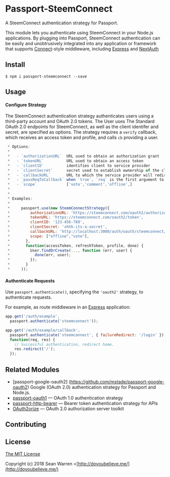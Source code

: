 # Passport-SteemConnect
A SteemConnect authentication strategy for Passport.

This module lets you authenticate using SteemConnect in your Node.js applications.
By plugging into Passport, SteemConnect authentication can be easily and
unobtrusively integrated into any application or framework that supports
[Connect](http://www.senchalabs.org/connect/)-style middleware, including
[Express](http://expressjs.com/) and [NextAuth](https://github.com/iaincollins/next-auth)


## Install

    $ npm i passport-steemconnect --save

## Usage

#### Configure Strategy

The SteemConnect authentication strategy authenticates users using a third-party
account and OAuth 2.0 tokens.  The User uses The Standard OAuth 2.0 endpoints for SteemConnect, as well as
the client identifer and secret, are specified as options.  The strategy
requires a `verify` callback, which receives an access token and profile,
and calls `cb` providing a user.

```js
 * Options:
 *
 *   - `authorizationURL`  URL used to obtain an authorization grant
 *   - `tokenURL`          URL used to obtain an access token
 *   - `clientID`          identifies client to service provider
 *   - `clientSecret`      secret used to establish ownership of the client identifer
 *   - `callbackURL`       URL to which the service provider will redirect the user after obtaining authorization
 *   - `passReqToCallback` when `true`, `req` is the first argument to the verify callback (default: `false`)
 *   - `scope`             ['vote','comment','offline',]
 *
 *
 * Examples:
 *
 *     passport.use(new SteemConnectStrategy({
 *         authorizationURL: 'https://steemconnect.com/oauth2/authorize',
 *         tokenURL: 'https://steemconnect.com/oauth2/token',
 *         clientID: '123-456-789',
 *         clientSecret: 'shhh-its-a-secret',
 *         callbackURL: 'http://localhost:3000/auth/oauth/steemconnect/callback',
 *         scope: ["offline","vote"],
 *       },
 *       function(accessToken, refreshToken, profile, done) {
 *         User.findOrCreate(..., function (err, user) {
 *           done(err, user);
 *         });
 *       }
 *     ));
```

#### Authenticate Requests

Use `passport.authenticate()`, specifying the `'oauth2'` strategy, to
authenticate requests.

For example, as route middleware in an [Express](http://expressjs.com/)
application:

```js
app.get('/auth/example',
  passport.authenticate('steemconnect'));

app.get('/auth/example/callback',
  passport.authenticate('steemconnect', { failureRedirect: '/login' }),
  function(req, res) {
    // Successful authentication, redirect home.
    res.redirect('/');
  });
```

## Related Modules
- [passport-google-oauth2] (https://github.com/mstade/passport-google-oauth2) Google (OAuth 2.0) authentication strategy for Passport and Node.js.
- [passport-oauth1](https://github.com/jaredhanson/passport-oauth1) — OAuth 1.0 authentication strategy
- [passport-http-bearer](https://github.com/jaredhanson/passport-http-bearer) — Bearer token authentication strategy for APIs
- [OAuth2orize](https://github.com/jaredhanson/oauth2orize) — OAuth 2.0 authorization server toolkit

## Contributing


## License

[The MIT License](http://opensource.org/licenses/MIT)

Copyright (c) 2018 Sean Warren <[http://doyoubelieve.me/](http://doyoubelieve.me/)

